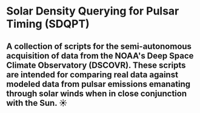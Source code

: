 # Solar Density Querying for Pulsar Timing  (SDQPT)

A collection of scripts for the semi-autonomous acquisition of data from the NOAA's Deep Space Climate Observatory (DSCOVR). These scripts are intended for comparing real data against modeled data from pulsar emissions emanating through solar winds when in close conjunction with the Sun. ☀️
---

